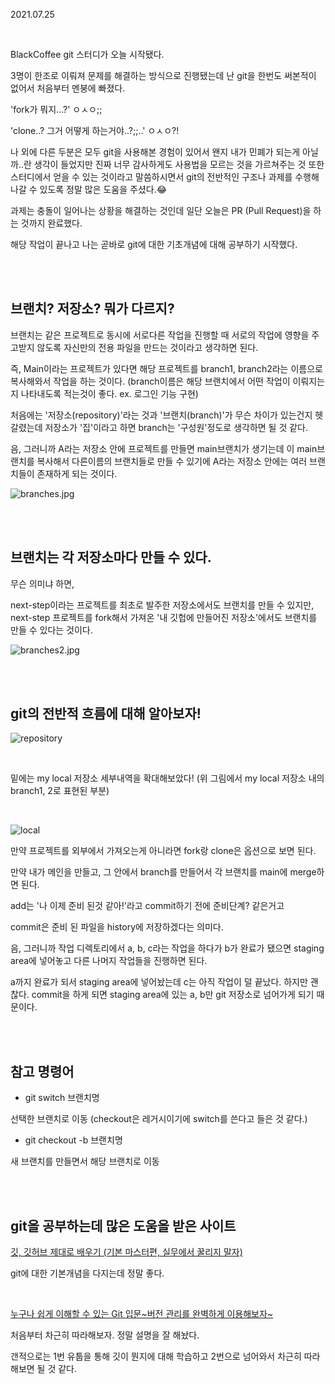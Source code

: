 2021.07.25

<br/>

BlackCoffee git 스터디가 오늘 시작됐다.

3명이 한조로 이뤄져 문제를 해결하는 방식으로 진행됐는데 난 git을 한번도 써본적이 없어서 처음부터 멘붕에 빠졌다.

'fork가 뭐지...?' ㅇㅅㅇ;;

'clone..? 그거 어떻게 하는거야..?;;..' ㅇㅅㅇ?!

나 외에 다른 두분은 모두 git을 사용해본 경험이 있어서 왠지 내가 민폐가 되는게 아닐까..란 생각이 들었지만 진짜 너무 감사하게도 사용법을 모르는 것을 가르쳐주는 것 또한 스터디에서 얻을 수 있는 것이라고 말씀하시면서 git의 전반적인 구조나 과제를 수행해 나갈 수 있도록 정말 많은 도움을 주셨다.😂

과제는 충돌이 일어나는 상황을 해결하는 것인데 일단 오늘은 PR (Pull Request)을 하는 것까지 완료했다.

해당 작업이 끝나고 나는 곧바로 git에 대한 기초개념에 대해 공부하기 시작했다.

<br/>
<br/>

## 브랜치? 저장소? 뭐가 다르지?

브랜치는 같은 프로젝트로 동시에 서로다른 작업을 진행할 때 서로의 작업에 영향을 주고받지 않도록 자신만의 전용 파일을 만드는 것이라고 생각하면 된다.

즉, Main이라는 프로젝트가 있다면 해당 프로젝트를 branch1, branch2라는 이름으로 복사해와서 작업을 하는 것이다. (branch이름은 해당 브랜치에서 어떤 작업이 이뤄지는지 나타내도록 적는것이 좋다. ex. 로그인 기능 구현)

처음에는 '저장소(repository)'라는 것과 '브랜치(branch)'가 무슨 차이가 있는건지 헷갈렸는데 저장소가 '집'이라고 하면 branch는 '구성원'정도로 생각하면 될 것 같다.

음, 그러니까 A라는 저장소 안에 프로젝트를 만들면 main브랜치가 생기는데 이 main브랜치를 복사해서 다른이름의 브랜치들로 만들 수 있기에 A라는 저장소 안에는 여러 브랜치들이 존재하게 되는 것이다.

![branches.jpg](/img/branches.JPG)

<br/>
<br/>

## 브랜치는 각 저장소마다 만들 수 있다.

무슨 의미냐 하면,

next-step이라는 프로젝트를 최초로 발주한 저장소에서도 브랜치를 만들 수 있지만, next-step 프로젝트를 fork해서 가져온 '내 깃헙에 만들어진 저장소'에서도 브랜치를 만들 수 있다는 것이다.

![branches2.jpg](/img/branches2.JPG)

<br/>
<br/>

## git의 전반적 흐름에 대해 알아보자!

![repository](/img/repository.PNG)


<br/>

밑에는 my local 저장소 세부내역을 확대해보았다! (위 그림에서 my local 저장소 내의 branch1, 2로 표현된 부분)

<br/>

![local](/img/locak.PNG)


만약 프로젝트를 외부에서 가져오는게 아니라면 fork랑 clone은 옵션으로 보면 된다.

만약 내가 메인을 만들고, 그 안에서 branch를 만들어서 각 브랜치를 main에 merge하면 된다.

add는 '나 이제 준비 된것 같아!'라고 commit하기 전에 준비단계? 같은거고

commit은 준비 된 파일을 history에 저장하겠다는 의미다.

음, 그러니까 작업 디렉토리에서 a, b, c라는 작업을 하다가 b가 완료가 됐으면 staging area에 넣어놓고 다른 나머지 작업들을 진행하면 된다.

a까지 완료가 되서 staging area에 넣어놨는데 c는 아직 작업이 덜 끝났다. 하지만 괜찮다. commit을 하게 되면 staging area에 있는 a, b만 git 저장소로 넘어가게 되기 때문이다.


<br/>
<br/>

## 참고 명령어

- git switch 브랜치명

선택한 브랜치로 이동 (checkout은 레거시이기에 switch를 쓴다고 들은 것 같다.)

- git checkout -b 브랜치명

새 브랜치를 만들면서 해당 브랜치로 이동


<br/>
<br/>



## git을 공부하는데 많은 도움을 받은 사이트

[깃, 깃허브 제대로 배우기 (기본 마스터편, 실무에서 꿀리지 말자)](https://youtu.be/Z9dvM7qgN9s)

git에 대한 기본개념을 다지는데 정말 좋다.

<br/>

[누구나 쉽게 이해할 수 있는 Git 입문~버전 관리를 완벽하게 이용해보자~](https://backlog.com/git-tutorial/kr/stepup/stepup1_1.html)

처음부터 차근히 따라해보자. 정말 설명을 잘 해놨다.

갠적으로는 1번 유툽을 통해 깃이 뭔지에 대해 학습하고 2번으로 넘어와서 차근히 따라해보면 될 것 같다.
